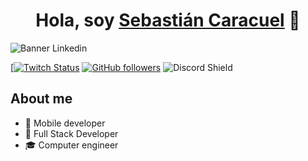 <div align="center">
<h1 align="center">Hola, soy <a href="https://www.linkedin.com/in/sebastiancaracuelgonzalez/">Sebastián Caracuel</a> 👋</h1>
</div>

![Banner Linkedin](https://github.com/SebastianCaracuel/SebastianCaracuel/assets/163356372/ad459e66-b54b-4f29-8151-7e5cf20639ed)



[[![Twitch Status](https://www.twitch.tv/pulgapk)](https://img.shields.io/twitch/status/https%3A%2F%2Fwww.twitch.tv%2Fpulgapk
)
[![GitHub followers](https://img.shields.io/github/followers/arisguimera?style=social)](https://github.com/ArisGuimera)
![Discord Shield](https://discordapp.com/api/guilds/807719549075980308/widget.png?style=shield)


## About me
 
- 📲 Mobile developer
- 🚀 Full Stack Developer
- 🎓 Computer engineer
  
<br>

